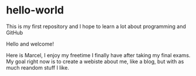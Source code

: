 # hello-world
This is my first repository and I hope to learn a lot about programming and GitHub

Hello and welcome!

Here is Marcel, I enjoy my freetime I finally have after taking my final exams. My goal right now is to create a webiste about me, like a blog, but with as much reandom stuff I like.
